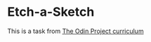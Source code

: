 # Etch-a-Sketch

This is a task from [The Odin Project curriculum](https://www.theodinproject.com/lessons/foundations-etch-a-sketch)

